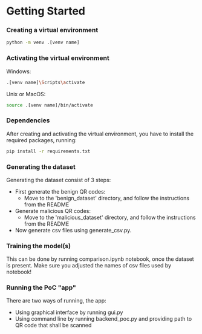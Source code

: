 # Getting Started

### Creating a virtual environment
```bash
python -m venv .[venv name]
```

### Activating the virtual environment
Windows:
```bash
.[venv name]\Scripts\activate
```

Unix or MacOS:
```bash
source .[venv name]/bin/activate
```

### Dependencies
After creating and activating the virtual environment, you have to install the required packages, running:
```bash
pip install -r requirements.txt
```

### Generating the dataset
Generating the dataset consist of 3 steps:
- First generate the benign QR codes:
    - Move to the 'benign\_dataset' directory, and follow the instructions from the README 
- Generate malicious QR codes:
    - Move to the 'malicious\_dataset' directory, and follow the instructions from the README
- Now generate csv files using generate_csv.py.

### Training the model(s)
This can be done by running comparison.ipynb notebook, once the dataset is present. Make sure you adjusted the names of csv files used by notebook!

### Running the PoC "app"
There are two ways of running, the app:
- Using graphical interface by running gui.py
- Using command line by running backend\_poc.py and providing path to QR code that shall be scanned

